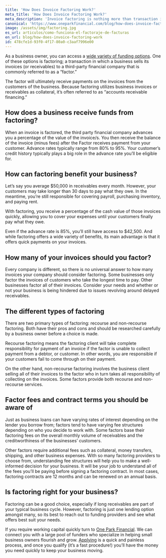 ```yaml
---
title: 'How Does Invoice Factoring Work?'
meta_title: 'How Does Invoice Factoring Work?'
meta_description: 'Invoice factoring is nothing more than transaction in which a business sells its invoices to a third party financial company. Visit us to learn more about how it works for business.'
canonical: 'https://www.oneparkfinancial.com/blog/how-does-invoice-factoring-work'
image: /assets/img/factoring.jpg
es_url: articulos/como-funciona-el-factoraje-de-facturas
en_url: blog/how-does-invoice-factoring-work
id: 478cfe1d-93f0-4f17-80a0-c3aaf7996e00
---
```

As a business owner, you can access a [wide variety of funding options]( https://www.oneparkfinancial.com/blog/alternative-business-funding-options). One of these options is factoring; a transaction in which a business sells its invoices (or receivables) to a third-party financial company that is commonly referred to as a “factor.” 

The factor will ultimately receive payments on the invoices from the customers of the business. Because factoring utilizes business invoices or receivables as collateral, it’s often referred to as “accounts receivable financing.” 
## How does a business receive funds from factoring? 

When an invoice is factored, the third party financial company advances you a percentage of the value of the invoice/s. You then receive the balance of the invoice (minus fees) after the Factor receives payment from your customer. Advance rates typically range from 80% to 95%. Your customer’s credit history typically plays a big role in the advance rate you’ll be eligible for. 

## How can factoring benefit your business? 

Let’s say you average $50,000 in receivables every month. However, your customers may take longer than 30 days to pay what they owe. In the meantime, you’re still responsible for covering payroll, purchasing inventory, and paying rent. 

With factoring, you receive a percentage of the cash value of those invoices quickly, allowing you to cover your expenses until your customers finally pay what they owe. 

Even if the advance rate is 85%, you’ll still have access to $42,500. And while factoring offers a wide variety of benefits, its main advantage is that it offers quick payments on your invoices. 

## How many of your invoices should you factor? 

Every company is different, so there is no universal answer to how many invoices your company should consider factoring. Some businesses only factor the invoices of customers who take the longest time to pay. Other businesses factor all of their invoices. Consider your needs and whether or not your business is being hindered due to issues revolving around delayed receivables. 
## The different types of factoring 

There are two primary types of factoring: recourse and non-recourse factoring. Both have their pros and cons and should be researched carefully by a business owner before a choice is made. 

Recourse factoring means the factoring client will take complete responsibility for payment of an invoice if the factor is unable to collect payment from a debtor, or customer. In other words, you are responsible if your customers fail to come through on their payment. 

On the other hand, non-recourse factoring involves the business client selling all of their invoices to the factor who in turn takes all responsibility of collecting on the invoices. Some factors provide both recourse and non-recourse services.

## Factor fees and contract terms you should be aware of 

Just as business loans can have varying rates of interest depending on the lender you borrow from; factors tend to have varying fee structures depending on who you decide to work with. Some factors base their factoring fees on the overall monthly volume of receivables and the creditworthiness of the businesses’ customers.  

Other factors require additional fees such as collateral, money transfers, shipping, and other business expenses. With so many factoring providers to choose from, understanding fee structures will help you to make a well-informed decision for your business. It will be your job to understand all of the fees you’ll be paying before signing a factoring contract.  In most cases, factoring contracts are 12 months and can be renewed on an annual basis. 
## Is factoring right for your business? 

Factoring can be a good choice, especially if long receivables are part of your typical business cycle. However, factoring is just one lending option amongst many, so its best to reach out to funding providers and see what offers best suit your needs.

If you require working capital quickly turn to [One Park Financial](https://www.oneparkfinancial.com/). We can connect you with a large pool of funders who specialize in helping small business owners flourish and grow. [Applying]( https://www.oneparkfinancial.com/pre-qualification) is a quick and painless process, and once you qualify (it’s a fast procedure!) you’ll have the money you need quickly to keep your business moving.